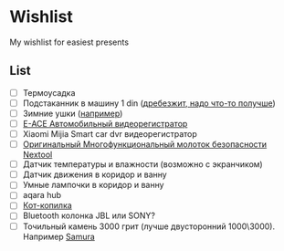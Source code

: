 # Wishlist
My wishlist for easiest presents


## List

- [ ] Термоусадка
- [ ] Подстаканник в машину 1 din ([дребезжит, надо что-то получше](https://aliexpress.ru/item/4001271879105.html))
- [ ] Зимние ушки ([например](https://ushkin-magazin.ru/catalog/modeli_180s_man/))
- [ ] [E-ACE Автомобильный видеорегистратор](https://aliexpress.ru/item/32894922089.html)
- [ ] Xiaomi Mijia Smart car dvr видеорегистратор
- [ ] [Оригинальный Многофункциональный молоток безопасности Nextool](https://aliexpress.ru/item/1005001483059623.html)
- [ ] Датчик температуры и влажности (возможно с экранчиком)
- [ ] Датчик движения в коридор и ванну
- [ ] Умные лампочки в коридор и ванну
- [ ] aqara hub
- [ ] [Кот-копилка](https://totoro-shop.ru/toilet-paper-holder-24)
- [ ] Bluetooth колонка JBL или SONY?
- [ ] Точильный камень 3000 грит (лучше двусторонний 1000\3000). Например [Samura](https://www.samura.ru/catalog/aksessuary_samura/kamni_tochilnye/kombinirovannye/scs_1300m/)
